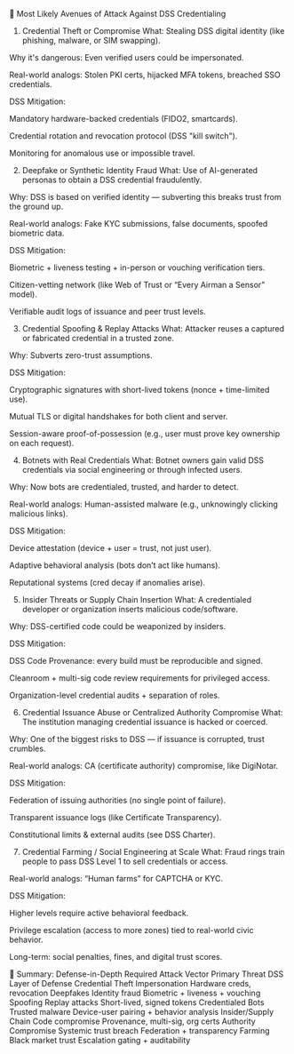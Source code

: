 🧨 Most Likely Avenues of Attack Against DSS Credentialing
1. Credential Theft or Compromise
What: Stealing DSS digital identity (like phishing, malware, or SIM swapping).

Why it's dangerous: Even verified users could be impersonated.

Real-world analogs: Stolen PKI certs, hijacked MFA tokens, breached SSO credentials.

DSS Mitigation:

Mandatory hardware-backed credentials (FIDO2, smartcards).

Credential rotation and revocation protocol (DSS "kill switch").

Monitoring for anomalous use or impossible travel.

2. Deepfake or Synthetic Identity Fraud
What: Use of AI-generated personas to obtain a DSS credential fraudulently.

Why: DSS is based on verified identity — subverting this breaks trust from the ground up.

Real-world analogs: Fake KYC submissions, false documents, spoofed biometric data.

DSS Mitigation:

Biometric + liveness testing + in-person or vouching verification tiers.

Citizen-vetting network (like Web of Trust or “Every Airman a Sensor” model).

Verifiable audit logs of issuance and peer trust levels.

3. Credential Spoofing & Replay Attacks
What: Attacker reuses a captured or fabricated credential in a trusted zone.

Why: Subverts zero-trust assumptions.

DSS Mitigation:

Cryptographic signatures with short-lived tokens (nonce + time-limited use).

Mutual TLS or digital handshakes for both client and server.

Session-aware proof-of-possession (e.g., user must prove key ownership on each request).

4. Botnets with Real Credentials
What: Botnet owners gain valid DSS credentials via social engineering or through infected users.

Why: Now bots are credentialed, trusted, and harder to detect.

Real-world analogs: Human-assisted malware (e.g., unknowingly clicking malicious links).

DSS Mitigation:

Device attestation (device + user = trust, not just user).

Adaptive behavioral analysis (bots don’t act like humans).

Reputational systems (cred decay if anomalies arise).

5. Insider Threats or Supply Chain Insertion
What: A credentialed developer or organization inserts malicious code/software.

Why: DSS-certified code could be weaponized by insiders.

DSS Mitigation:

DSS Code Provenance: every build must be reproducible and signed.

Cleanroom + multi-sig code review requirements for privileged access.

Organization-level credential audits + separation of roles.

6. Credential Issuance Abuse or Centralized Authority Compromise
What: The institution managing credential issuance is hacked or coerced.

Why: One of the biggest risks to DSS — if issuance is corrupted, trust crumbles.

Real-world analogs: CA (certificate authority) compromise, like DigiNotar.

DSS Mitigation:

Federation of issuing authorities (no single point of failure).

Transparent issuance logs (like Certificate Transparency).

Constitutional limits & external audits (see DSS Charter).

7. Credential Farming / Social Engineering at Scale
What: Fraud rings train people to pass DSS Level 1 to sell credentials or access.

Real-world analogs: “Human farms” for CAPTCHA or KYC.

DSS Mitigation:

Higher levels require active behavioral feedback.

Privilege escalation (access to more zones) tied to real-world civic behavior.

Long-term: social penalties, fines, and digital trust scores.

🧱 Summary: Defense-in-Depth Required
Attack Vector	Primary Threat	DSS Layer of Defense
Credential Theft	Impersonation	Hardware creds, revocation
Deepfakes	Identity fraud	Biometric + liveness + vouching
Spoofing	Replay attacks	Short-lived, signed tokens
Credentialed Bots	Trusted malware	Device-user pairing + behavior analysis
Insider/Supply Chain	Code compromise	Provenance, multi-sig, org certs
Authority Compromise	Systemic trust breach	Federation + transparency
Farming	Black market trust	Escalation gating + auditability
